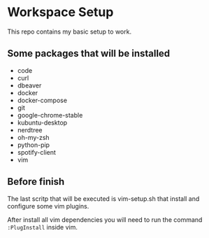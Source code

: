 # Workspace Setup

This repo contains my basic setup to work.

## Some packages that will be installed

- code
- curl
- dbeaver
- docker
- docker-compose
- git
- google-chrome-stable
- kubuntu-desktop
- nerdtree
- oh-my-zsh
- python-pip
- spotify-client
- vim

## Before finish

The last scritp that will be executed is vim-setup.sh
that install and configure some vim plugins.

After install all vim dependencies you will need to run the command `:PlugInstall` inside vim.
